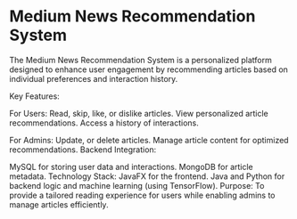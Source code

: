 # Medium News Recommendation System
The Medium News Recommendation System is a personalized platform designed to enhance user engagement by recommending articles based on individual preferences and interaction history.

Key Features:

For Users:
Read, skip, like, or dislike articles.
View personalized article recommendations.
Access a history of interactions.

For Admins:
Update, or delete articles.
Manage article content for optimized recommendations.
Backend Integration:

MySQL for storing user data and interactions.
MongoDB for article metadata.
Technology Stack:
JavaFX for the frontend.
Java and Python for backend logic and machine learning (using TensorFlow).
Purpose:
To provide a tailored reading experience for users while enabling admins to manage articles efficiently.